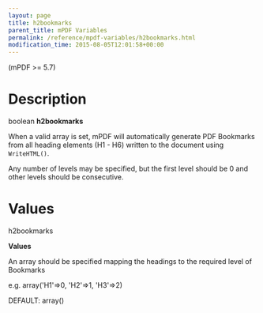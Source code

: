 ```yaml
---
layout: page
title: h2bookmarks
parent_title: mPDF Variables
permalink: /reference/mpdf-variables/h2bookmarks.html
modification_time: 2015-08-05T12:01:58+00:00
---
```


(mPDF &gt;= 5.7)

# Description

boolean **h2bookmarks**

When a valid array is set, mPDF will automatically generate PDF Bookmarks from all heading elements (H1 - H6) written to the document using `WriteHTML()`.` `

Any number of levels may be specified, but the first level should be 0 and other levels should be consecutive.

# Values

<span class="parameter">h2bookmarks</span><span class="smallblock">

</span>

**Values**

An array should be specified mapping the headings to the required level of Bookmarks

e.g. array('H1'=&gt;0, 'H2'=&gt;1, 'H3'=&gt;2)

<span class="smallblock">DEFAULT:</span> array()

